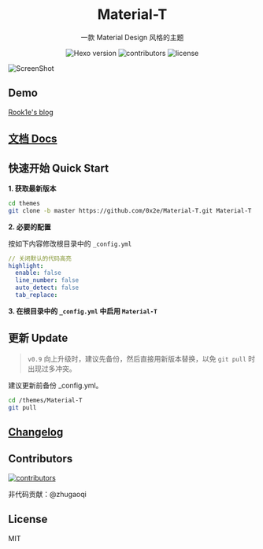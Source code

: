 <h1 align="center">Material-T</h1>

<p align="center">一款 Material Design 风格的主题</p>

<p align="center">
  <img alt="Hexo version" src="https://img.shields.io/badge/Hexo-3%2B-orange">
  <img alt="contributors" src="https://img.shields.io/github/contributors/0x2e/Material-T.svg?style=flat">
  <img alt="license" src="https://img.shields.io/github/license/0x2e/Material-T.svg?style=flat">
</p>

![ScreenShot](https://cdn.jsdelivr.net/gh/0x2E/CDN@master/Material-T/screenshots/index.png)


## Demo

[Rook1e's blog](https://0x2e.github.io)

## [文档 Docs](http://0x2e.github.io/Material-T-docs)

## 快速开始 Quick Start

**1. 获取最新版本**

```bash
cd themes
git clone -b master https://github.com/0x2e/Material-T.git Material-T
  ```

**2. 必要的配置**

按如下内容修改根目录中的 `_config.yml` 

```yml
// 关闭默认的代码高亮
highlight:
  enable: false
  line_number: false
  auto_detect: false
  tab_replace:
```

**3. 在根目录中的 `_config.yml` 中启用 `Material-T`**

## 更新 Update

> `v0.9` 向上升级时，建议先备份，然后直接用新版本替换，以免 `git pull` 时出现过多冲突。


建议更新前备份 _config.yml。

```bash
cd /themes/Material-T
git pull
```

## [Changelog](https://github.com/0x2E/Material-T/blob/master/Changelog.md)

## Contributors

[![contributors](https://opencollective.com/Material-T/contributors.svg?width=890&button=false)](https://github.com/0x2E/Material-T/graphs/contributors)

非代码贡献：@zhugaoqi

## License

MIT

